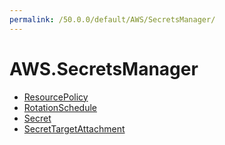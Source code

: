 ```yaml
---
permalink: /50.0.0/default/AWS/SecretsManager/
---
```


# AWS.SecretsManager



* [ResourcePolicy](ResourcePolicy.md)
* [RotationSchedule](RotationSchedule.md)
* [Secret](Secret.md)
* [SecretTargetAttachment](SecretTargetAttachment.md)